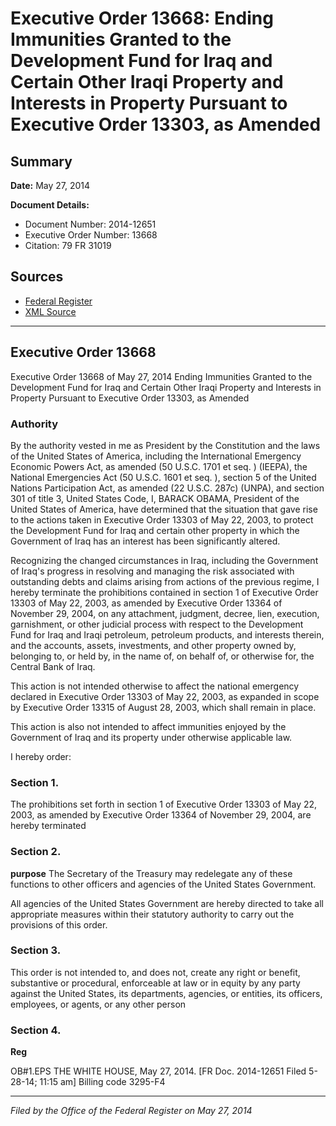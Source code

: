 # Executive Order 13668: Ending Immunities Granted to the Development Fund for Iraq and Certain Other Iraqi Property and Interests in Property Pursuant to Executive Order 13303, as Amended

## Summary

**Date:** May 27, 2014

**Document Details:**
- Document Number: 2014-12651
- Executive Order Number: 13668
- Citation: 79 FR 31019

## Sources
- [Federal Register](https://www.federalregister.gov/documents/2014/05/29/2014-12651/ending-immunities-granted-to-the-development-fund-for-iraq-and-certain-other-iraqi-property-and)
- [XML Source](https://www.federalregister.gov/documents/full_text/xml/2014/05/29/2014-12651.xml)

---

## Executive Order 13668

Executive Order 13668 of May 27, 2014
Ending Immunities Granted to the Development Fund for Iraq and Certain Other Iraqi Property and Interests in Property Pursuant to Executive Order 13303, as Amended
### Authority

By the authority vested in me as President by the Constitution and the laws of the United States of America, including the International Emergency Economic Powers Act, as amended (50 U.S.C. 1701 
et seq.
) (IEEPA), the National Emergencies Act (50 U.S.C. 1601 
et seq.
), section 5 of the United Nations Participation Act, as amended (22 U.S.C. 287c) (UNPA), and section 301 of title 3, United States Code,
I, BARACK OBAMA, President of the United States of America, have determined that the situation that gave rise to the actions taken in Executive Order 13303 of May 22, 2003, to protect the Development Fund for Iraq and certain other property in which the Government of Iraq has an interest has been significantly altered.

Recognizing the changed circumstances in Iraq, including the Government of Iraq's progress in resolving and managing the risk associated with outstanding debts and claims arising from actions of the previous regime, I hereby terminate the prohibitions contained in section 1 of Executive Order 13303 of May 22, 2003, as amended by Executive Order 13364 of November 29, 2004, on any attachment, judgment, decree, lien, execution, garnishment, or other judicial process with respect to the Development Fund for Iraq and Iraqi petroleum, petroleum products, and interests therein, and the accounts, assets, investments, and other property owned by, belonging to, or held by, in the name of, on behalf of, or otherwise for, the Central Bank of Iraq.

This action is not intended otherwise to affect the national emergency declared in Executive Order 13303 of May 22, 2003, as expanded in scope by Executive Order 13315 of August 28, 2003, which shall remain in place.

This action is also not intended to affect immunities enjoyed by the Government of Iraq and its property under otherwise applicable law.

I hereby order:
### Section 1.

The prohibitions set forth in section 1 of Executive Order 13303 of May 22, 2003, as amended by Executive Order 13364 of November 29, 2004, are hereby terminated
### Section 2.

**purpose**
 The Secretary of the Treasury may redelegate any of these functions to other officers and agencies of the United States Government.

All agencies of the United States Government are hereby directed to take all appropriate measures within their statutory authority to carry out the provisions of this order.
### Section 3.

This order is not intended to, and does not, create any right or benefit, substantive or procedural, enforceable at law or in equity by any party against the United States, its departments, agencies, or entities, its officers, employees, or agents, or any other person
### Section 4.

**Reg**

OB#1.EPS
THE WHITE HOUSE,
May 27, 2014.
[FR Doc. 2014-12651
Filed 5-28-14; 11:15 am]
Billing code 3295-F4

---

*Filed by the Office of the Federal Register on May 27, 2014*
